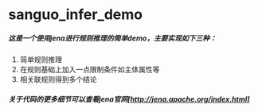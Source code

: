 # sanguo_infer_demo
##### 这是一个使用jena进行规则推理的简单demo，主要实现如下三种：
1. 简单规则推理
2. 在规则基础上加入一点限制条件如主体属性等
3. 相关联规则得到多个结论
##### 关于代码的更多细节可以查看jena官网[http://jena.apache.org/index.html]
